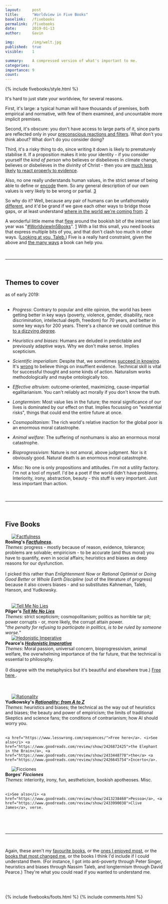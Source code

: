 ```yaml
---
layout:     post
title:      "Worldview in Five Books"
baselink:   /fivebooks
permalink:  /fivebooks
date:       2019-01-13
author:     Gavin

img:        /img/welt.jpg
published:  true
visible:    1

summary:    A compressed version of what's important to me.
categories: 
importance: 9
count:      
---
```


{%  include fivebooks/style.html %}

It's hard to just state your worldview, for several reasons. 

First, it's large: a typical human will have thousands of premises, both empirical and normative, with few of them examined, and uncountable more implicit premises. 

Second, it's obscure: you don't have access to large parts of it, since parts are reflected only in your <a href="https://en.wikipedia.org/wiki/Alief_(mental_state)">preconscious reactions and filters</a>. What don't you think about? What don't do you consider doing?

Third, it's a risky thing to do, since writing it down is likely to prematurely stabilise it. If a proposition makes it into your identity - if you consider yourself the <i>kind of person</i> who believes or disbelieves in climate change, believes or disbelieves in the divinity of Christ - then you are <a href="https://en.wikipedia.org/wiki/Endowment_effect">much less likely</a> <a href="https://en.wikipedia.org/wiki/Confirmation_bias">to react properly to evidence</a>. 

Also, no one really understands human values, in the strict sense of being able to define or <a href="https://www.goodreads.com/quotes/26035-science-is-what-we-understand-well-enough-to-explain-to">encode</a> them. So any general description of our own values is very likely to be wrong or partial. <a href="#fn:3" id="fnref:3">3</a>

So why do it? Well, because any pair of humans can be unfathomably <a href="https://wiki.lesswrong.com/wiki/Inferential_distance">different</a>, and it'd be grand if we gave each other ways to bridge those gaps, or at least understand <a href="https://slatestarcodex.com/blog_images/senti_human2.jpg">where in the world we're coming from</a>. <a href="#fn:2" id="fnref:2">2</a><br>

A wonderful little meme that <a href="https://twitter.com/juliagalef/status/976890512425721856?lang=en">flew</a> around the bookish bit of the internet last year was "<a href="https://twitter.com/hashtag/worldviewin5books">#WorldviewIn5Books</a>". <a href="#fn:1" id="fnref:1">1</a> With a list this small, you need books that express multiple bits of you, and that don't clash too much in other ways. (<a href="http://blogs.discovermagazine.com/collideascape/2014/11/01/nassim-taleb-venomous-twitter/#.XDs1QuH7SV4">Looking at you, Taleb.</a>) Five is a really hard constraint, given the above and <a href="https://juliagalef.com/2017/01/06/a-taxonomy-of-books-that-change-your-worldview/">the many ways</a> a book can help you.

<br>
<hr />
<br>


## Themes to cover

as of early 2019:<br><br>

* _Progress_: Contrary to popular and elite opinion, the world has been getting better in key ways (poverty, violence, gender, disability, race discrimination, intellectual depth, freedom) for 70 years, and better in some key ways for 200 years. There's a chance we could continue this <a href="https://nickbostrom.com/utopia.html">to a dizzying degree</a>.<br>

* _Heuristics and biases_: Humans are deluded in predictable and previously adaptive ways. Why we don't make sense. Implies scepticism.<br>

* _Scientific imperialism_: Despite that, we sometimes <a href="https://plato.stanford.edu/entries/structural-realism/">succeed in knowing</a>. It's <a href="https://plato.stanford.edu/entries/ethics-belief/#EviOve">wrong</a> to believe things on insuffient evidence. Technical skill is vital for successful thought and some kinds of action. Naturalism works methodologically and maybe ontologically too.<br>

* _Effective altruism_: outcome-oriented, maximizing, cause-impartial egalitarianism. You can't reliably act morally if you don't know the truth.<br>

* _Longtermism_: Most value lies in the future; the moral significance of our lives is dominated by our effect on that. Implies focussing on "existential risks", things that could end the entire future at once.<br>

* _Cosmopolitanism_: The rich world's relative inaction for the global poor is an enormous moral catastrophe.<br>

* _Animal welfare_: The suffering of nonhumans is also an enormous moral catastrophe.<br>

* _Bioprogressivism_: Nature is not amoral, above judgment. Nor is it obviously good. Natural death is an enormous moral catastrophe.<br>

* _Misc_: No one is only propositions and attitudes. I'm not a utility factory. I'm not a tool of myself. I'd be a poet if the world didn't have problems. Interiority, irony, abstraction, beauty - this stuff is very important. Just less important than action.
<br><br><br>

<hr />
<br>

## Five Books

<div class="row">
  <div class="imgColumn">
	<a href="https://www.goodreads.com/review/show/2426950247"> 
	    <img src="/img/fivebooks/rosling.jpg" alt="Factfulness" hspace="20" />
	</a> 
  </div>
  <div class="column">
	<span style="font-weight: bold">
		Rosling's <i><a href="https://www.goodreads.com/review/show/2426950247">Factfulness</a></i>.
	</span><br>
	<i>Themes</i>: progress - mostly because of reason, evidence, tolerance; problems are solvable; empiricism - to be accurate (and thus moral) you have to quantify, even in social affairs; heuristics and biases as deep reasons for our dysfunction.<br><br>
	<!--  -->
	I picked this rather than <i>Enlightenment Now</i> or <i>Rational Optimist</i> or <i>Doing Good Better</i> or <i>Whole Earth Discipline</i> (out of the literature of progress) because it also covers biases - and so substitutes Kahneman, Taleb, Hanson, and Yudkowsky.<br><br><br>
  </div>
</div>


<div class="row">
  <div class="imgColumn">
  	<a href="https://www.goodreads.com/review/show/2426625975"> 
    	<img src="/img/fivebooks/pilger.jpg" alt="Tell Me No Lies" style="" hspace="20" />
	</a> 
  </div>
  <div class="column">
  	<span style="font-weight: bold">
  		Pilger's <i><a href="https://www.goodreads.com/review/show/2426625975">Tell Me No Lies</a></i><br>
  	</span>
	<i>Themes</i>: strict scepticism; cosmopolitanism; politics as horrible tar pit; power corrupts - or, more likely, the corrupt attain power. <br>"<i>the penalty for refusing to participate in politics, is to be ruled by someone worse.</i>"

  </div>
</div>

<div class="row">
  <div class="imgColumn">
  	<a href="https://www.goodreads.com/review/show/2426629684"> 
    	<img src="/img/fivebooks/pearce.jpg" alt="Hedonistic Imperative" style="" hspace="20" />
	</a> 
  </div>
  <div class="column">
  	<span style="font-weight: bold">
  		Pearce's <i><a href="https://www.goodreads.com/review/show/2426629684">Hedonistic Imperative</a></i><br> 
  	</span>
	<i>Themes</i>: Moral passion, universal concern, bioprogressivism, animal welfare, the overwhelming importance of the far future, that the technical is essential to philosophy.<br><br>
<!--  -->
	(I disagree with the metaphysics but it's beautiful and elsewhere true.) <a href="https://www.hedweb.com/">Free here
	</a>.
	<br> <br> <br> <br>

  </div>
</div>


<div class="row">
  <div class="imgColumn">
  	<a href="https://www.goodreads.com/review/show/2428098371">
		<img src="/img/fivebooks/yud.jpg" alt="Rationality" style="" hspace="20" />
	</a>
  </div>
  <div class="column">
  	<span style="font-weight: bold">
  		Yudkowsky's <a href="https://www.goodreads.com/review/show/2428098371"><i>Rationality: from A to Z</i></a><br>
  	</span>
	<i>Themes</i>: heuristics and biases; the technical as the way out of heuristics and biases; the beauty and power of empiricism; the limits of traditional Skeptics and science fans; the conditions of contrarianism; how AI should worry you.<br><br>

	<a href="https://www.lesswrong.com/sequences/">Free here</a>. <i>See also</i> <a href="https://www.goodreads.com/review/show/2426872425">the Elephant in the Brain</a>, <a href="https://www.goodreads.com/review/show/2433448778">the</a> <a href="https://www.goodreads.com/review/show/2426645754">Incerto</a>.
  </div>
</div>


<div class="row">
  <div class="imgColumn">
	<img src="/img/fivebooks/borges.jpg" alt="Ficciones" style="" hspace="20" />
  </div>
  <div class="column">
  	<span style="font-weight: bold">
  		Borges' <i>Ficciones</i><br>
  	</span>
	<i>Themes</i>: interiority, irony, fun, aestheticism, bookish apotheoses. Misc.<br><br>

	<i>See also</i> <a href="https://www.goodreads.com/review/show/2413238460">Pessoa</a>, <a href="https://www.goodreads.com/review/show/2433990038">Clive James</a>, verse.
  </div>
</div>




<br><br>
<hr />
<br>

Again, these aren't my <a href="https://www.goodreads.com/review/list/68316850-gavin-leech?shelf=favorites">favourite books</a>, or the <a href="https://www.goodreads.com/review/list/68316850-gavin-leech?shelf=highly-readable">ones I enjoyed most</a>, or the <a href="https://www.goodreads.com/review/list/68316850-gavin-leech?shelf=influential-but">books that most changed me</a>, or the books I think I'd include if I could understand them. (For instance, I got into anti-poverty through Peter Singer, heuristics and biases through Nassim Taleb, and longtermism through David Pearce.) They're what you could read if you wanted to understand me.

<br><br>

{%  include fivebooks/foots.html %}
{%  include comments.html %}